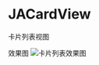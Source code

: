 # JACardView
卡片列表视图

效果图
![卡片列表效果图](http://upload-images.jianshu.io/upload_images/2007398-03ba50aa6b31381b.jpg?imageMogr2/auto-orient/strip%7CimageView2/2/w/1240)
